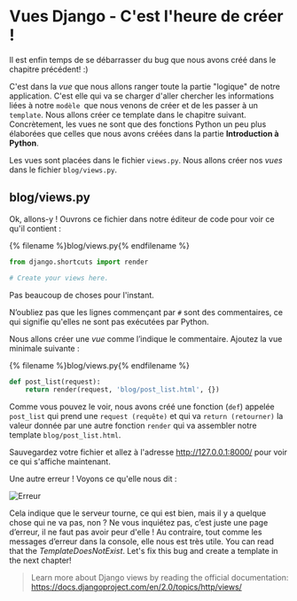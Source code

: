 # Vues Django - C'est l'heure de créer !

Il est enfin temps de se débarrasser du bug que nous avons créé dans le chapitre précédent! :)

C'est dans la *vue* que nous allons ranger toute la partie "logique" de notre application. C'est elle qui va se charger d'aller chercher les informations liées à notre `modèle `que nous venons de créer et de les passer à un `template`. Nous allons créer ce template dans le chapitre suivant. Concrètement, les vues ne sont que des fonctions Python un peu plus élaborées que celles que nous avons créées dans la partie **Introduction à Python**.

Les vues sont placées dans le fichier `views.py`. Nous allons créer nos *vues* dans le fichier `blog/views.py`.

## blog/views.py

Ok, allons-y ! Ouvrons ce fichier dans notre éditeur de code pour voir ce qu'il contient :

{% filename %}blog/views.py{% endfilename %}

```python
from django.shortcuts import render

# Create your views here.
```

Pas beaucoup de choses pour l'instant.

N’oubliez pas que les lignes commençant par `#` sont des commentaires, ce qui signifie qu'elles ne sont pas exécutées par Python.

Nous allons créer une *vue* comme l’indique le commentaire. Ajoutez la vue minimale suivante :

{% filename %}blog/views.py{% endfilename %}

```python
def post_list(request):
    return render(request, 'blog/post_list.html', {})
```

Comme vous pouvez le voir, nous avons créé une fonction (`def`) appelée `post_list` qui prend une `request (requête)` et qui va `return (retourner)` la valeur donnée par une autre fonction `render` qui va assembler notre template `blog/post_list.html`.

Sauvegardez votre fichier et allez à l'adresse http://127.0.0.1:8000/ pour voir ce qui s'affiche maintenant.

Une autre erreur ! Voyons ce qu'elle nous dit :

![Erreur](images/error.png)

Cela indique que le serveur tourne, ce qui est bien, mais il y a quelque chose qui ne va pas, non ? Ne vous inquiétez pas, c’est juste une page d’erreur, il ne faut pas avoir peur d'elle ! Au contraire, tout comme les messages d’erreur dans la console, elle nous est très utile. You can read that the *TemplateDoesNotExist*. Let's fix this bug and create a template in the next chapter!

> Learn more about Django views by reading the official documentation: https://docs.djangoproject.com/en/2.0/topics/http/views/